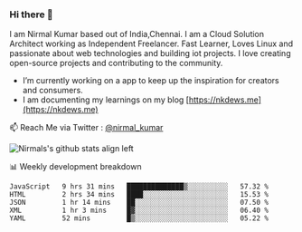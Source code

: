 ### Hi there 👋

 I am Nirmal Kumar based out of India,Chennai. I am a Cloud Solution Architect working as Independent Freelancer. Fast Learner, Loves Linux and passionate about web technologies and building iot projects. I love creating open-source projects and contributing to the community.

- I’m currently working on a app to keep up the inspiration for creators and consumers.
- I am documenting my learnings on my blog [https://nkdews.me](https://nkdews.me)

📫 Reach Me via  Twitter : [@nirmal_kumar](https://twitter.com/nirmal_kumar)

![Nirmals's github stats align left](https://github-readme-stats.vercel.app/api?username=nk-gears&show_icons=true)


📊 Weekly development breakdown

<!--START_SECTION:waka-->
```text
JavaScript   9 hrs 31 mins   ██████████████▒░░░░░░░░░░   57.32 % 
HTML         2 hrs 34 mins   ████░░░░░░░░░░░░░░░░░░░░░   15.53 % 
JSON         1 hr 14 mins    ██░░░░░░░░░░░░░░░░░░░░░░░   07.50 % 
XML          1 hr 3 mins     █▓░░░░░░░░░░░░░░░░░░░░░░░   06.40 % 
YAML         52 mins         █▒░░░░░░░░░░░░░░░░░░░░░░░   05.22 % 
```
<!--END_SECTION:waka-->


